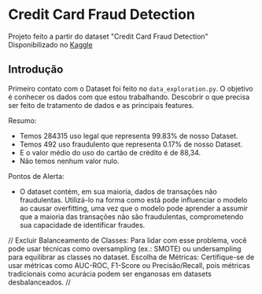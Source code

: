 # Credit Card Fraud Detection

Projeto feito a partir do dataset "Credit Card Fraud Detection" Disponibilizado no [Kaggle](https://www.kaggle.com/datasets/mlg-ulb/creditcardfraud/code?datasetId=310&sortBy=commentCount)

## Introdução

Primeiro contato com o Dataset foi feito no `data_exploration.py`. O objetivo é conhecer os dados com que estou trabalhando. Descobrir o que precisa ser feito de tratamento de dados e as principais features.

Resumo:

- Temos 284315 uso legal que representa 99.83% de nosso Dataset.
- Temos 492 uso fraudulento que representa 0.17% de nosso Dataset.
- E o valor médio do uso do cartão de crédito é de 88,34.
- Não temos nenhum valor nulo.

Pontos de Alerta:

- O dataset contém, em sua maioria, dados de transações não fraudulentas. Utilizá-lo na forma como está pode influenciar o modelo ao causar overfitting, uma vez que o modelo pode aprender a assumir que a maioria das transações não são fraudulentas, comprometendo sua capacidade de identificar fraudes.


// Excluir
Balanceamento de Classes: Para lidar com esse problema, você pode usar técnicas como oversampling (ex.: SMOTE) ou undersampling para equilibrar as classes no dataset.
Escolha de Métricas: Certifique-se de usar métricas como AUC-ROC, F1-Score ou Precisão/Recall, pois métricas tradicionais como acurácia podem ser enganosas em datasets desbalanceados.
//